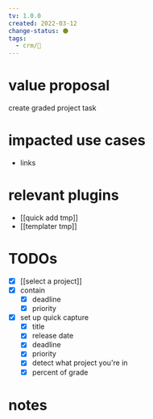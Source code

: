 ```yaml
---
tv: 1.0.0
created: 2022-03-12
change-status: ⚫
tags:
  - crm/🌱
---
```

 
# value proposal
create graded project task


# impacted use cases
- links

# relevant plugins
- [[quick add tmp]]
- [[templater tmp]]

# TODOs
- [x] [[select a project]]
- [x] contain
	- [x] deadline
	- [x] priority
- [x] set up quick capture
	- [x] title
	- [x] release date
	- [x] deadline
	- [x] priority
	- [x] detect what project you're in
	- [x] percent of grade
# notes















